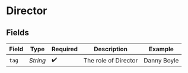 # Director


## Fields

| Field                | Type                 | Required             | Description          | Example              |
| -------------------- | -------------------- | -------------------- | -------------------- | -------------------- |
| `tag`                | *String*             | :heavy_check_mark:   | The role of Director | Danny Boyle          |